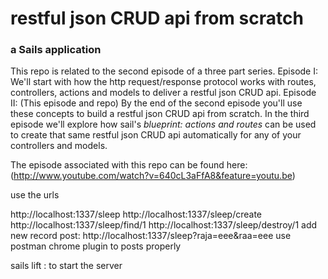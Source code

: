 # restful json CRUD api from scratch
### a Sails application

This repo is related to the second episode of a three part series.  Episode I: We'll start with how the http request/response protocol works with routes, controllers, actions and models to deliver a restful json CRUD api.  Episode II: (This episode and repo) By the end of the second episode you'll use these concepts to build a restful json CRUD api from scratch. In the third episode we'll explore how sail's *blueprint: actions and routes* can be used to create that same restful json CRUD api automatically for any of your controllers and models.

The episode associated with this repo can be found here: (http://www.youtube.com/watch?v=640cL3aFfA8&feature=youtu.be)


use the urls

http://localhost:1337/sleep
http://localhost:1337/sleep/create
http://localhost:1337/sleep/find/1
http://localhost:1337/sleep/destroy/1
add new record post: http://localhost:1337/sleep?raja=eee&raa=eee use postman chrome plugin to posts properly

sails lift : to start the server
